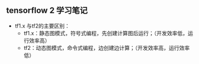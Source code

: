 ## tensorflow 2 学习笔记

- tf1.x 与tf2的主要区别：
  - tf1.x：静态图模式，符号式编程，先创建计算图后运行；（开发效率低，运行效率高）
  - tf2：动态图模式，命令式编程，边创建边计算；（开发效率高，运行效率低）

